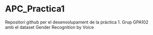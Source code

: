 # APC_Practica1
Repositori github per el desenvolupament de la pràctica 1. Grup GPA102 amb el dataset Gender Recognition by Voice
